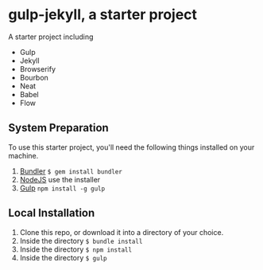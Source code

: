 gulp-jekyll, a starter project
=============================

A starter project including
- Gulp
- Jekyll
- Browserify
- Bourbon
- Neat
- Babel
- Flow

## System Preparation

To use this starter project, you'll need the following things installed on your machine.

1. [Bundler](http://bundler.io/) ``` $ gem install bundler ```
2. [NodeJS](http://nodejs.org) use the installer
3. [Gulp](http://gulpjs.com/) ``` npm install -g gulp ```

## Local Installation

1. Clone this repo, or download it into a directory of your choice.
2. Inside the directory ``` $ bundle install ```
3. Inside the directory ``` $ npm install ```
4. Inside the directory ``` $ gulp ```
